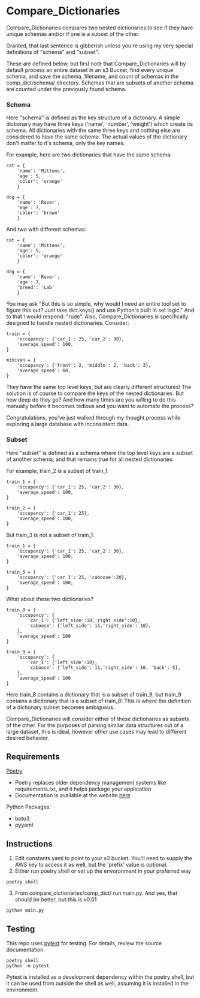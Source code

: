 # Compare_Dictionaries
Compare_Dictionaries compares two nested dictionaries to see if they have unique schemas and/or if one is a subset of the other. 

Granted, that last sentence is gibberish unless you're using my very special definitions of "schema" and "subset". 

These are defined below, but first note that Compare_Dictionaries will by default process an entire dataset in an s3 Bucket, find every unique schema, and save the schema, filename, and count of schemas in the comp_dict/schema/ directory. Schemas that are subsets of another schema are counted under the previously found schema.

### Schema
Here "schema" is defined as the key structure of a dictonary. A simple dictionary may have three keys ('name', 'number', 'weight') which create its schema. All dictionaries with the same three keys and nothing else are considered to have the same schema. The actual values of the dictionary don't matter to it's schema, only the key names.

For example, here are two dictionaries that have the same schema:
```
cat = {
    'name': 'Mittens', 
    'age': 5, 
    'color': 'orange'
    }

dog = {
    'name': 'Rover', 
    'age': 7, 
    'color': 'brown'
    }
```

And two with different schemas:
```
cat = {
    'name': 'Mittens', 
    'age': 5, 
    'color': 'orange'
    }

dog = {
    'name': 'Rover', 
    'age': 7, 
    'breed': 'Lab'
    }
```

You may ask "But this is so simple, why would I need an entire tool set to figure this out? Just take dict.keys() and use Python's built in set logic." And to that I would respond: "rude". Also, Compare_Dictionaries is specifically designed to handle nested dictionaries. Consider:

```
train = {
    'occupancy': {'car_1': 25, 'car_2': 30},
    'average_speed': 100,
}

minivan = {
    'occupancy': {'front': 2, 'middle': 2, 'back': 3},
    'average_speed': 60,
}
```

They have the same top level keys, but are clearly different structures! The solution is of course to compare the keys of the nested dictionaries. But how deep do they go? And how many times are you willing to do this manually before it becomes tedious and you want to automate the process?

Congratulations, you've just walked through my thought process while exploring a large database with inconsistent data.

### Subset
Here "subset" is defined as a schema where the top level keys are a subset of another schema, and that remains true for all nested dictionaries.

For example, train_2 is a subset of train_1:
```
train_1 = {
    'occupancy': {'car_1': 25, 'car_2': 30},
    'average_speed': 100,
}

train_2 = {
    'occupancy': {'car_1': 25},
    'average_speed': 100,
}
```

But train_3 is not a subset of train_1:
```
train_1 = {
    'occupancy': {'car_1': 25, 'car_2': 30},
    'average_speed': 100,
}

train_3 = {
    'occupancy': {'car_1': 25, 'caboose':20},
    'average_speed': 100,
}
```

What about these two dictionaries?
```
train_8 = {
    'occupancy': {
        'car_1': {'left_side':10,'right_side':10},
        'caboose': {'left_side': 11,'right_side': 10},
    },
    'average_speed': 100
}

train_9 = {
    'occupancy': {
        'car_1': {'left_side':10},
        'caboose': {'left_side': 11,'right_side': 10, 'back': 5},
    },
    'average_speed': 100
}
```
Here train_8 contains a dictionary that is a subset of train_9, but train_9 contains a dicitonary that is a subset of train_8! This is where the definition of a dictionary subset becomes ambiguous.

Compare_Dictionaries will consider either of these dictionaries as subsets of the other. For the purposes of parsing similar data structures out of a large dataset, this is ideal, however other use cases may lead to different desired behavior.


## Requirements

[Poetry](https://github.com/python-poetry/poetry)
* Poetry replaces older dependency management systems like requirements.txt, and it helps package your application
* Documentation is available at the website [here](https://python-poetry.org/)

Python Packages:
* boto3
* pyyaml

## Instructions

1. Edit constants.yaml to point to your s3 bucket. You'll need to supply the AWS key to access it as well, but the 'prefix' value is optional.
2. Either run poetry shell or set up the envoronment in your preferred way
```
poetry shell
```
3. From compare_dictionaries/comp_dict/ run main.py. And yes, that should be better, but this is v0.01
```
python main.py
```

## Testing

This repo uses [pytest](https://github.com/pytest-dev/pytest/) for testing. For details, review the source documentation.
```
poetry shell
python -m pytest
```
Pytest is installed as a development dependency within the poetry shell, but it can be used from outside the shell as well, assuming it is installed in the environment.
